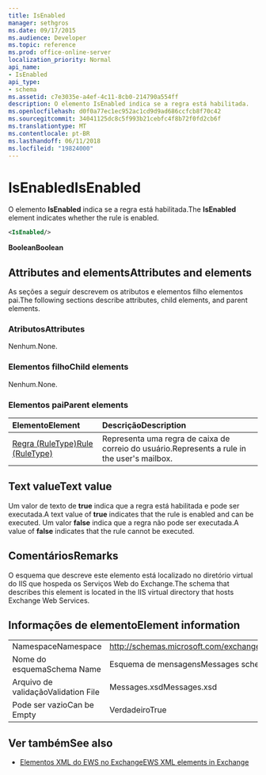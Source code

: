 ```yaml
---
title: IsEnabled
manager: sethgros
ms.date: 09/17/2015
ms.audience: Developer
ms.topic: reference
ms.prod: office-online-server
localization_priority: Normal
api_name:
- IsEnabled
api_type:
- schema
ms.assetid: c7e3035e-a4ef-4c11-8cb0-214790a554ff
description: O elemento IsEnabled indica se a regra está habilitada.
ms.openlocfilehash: d0f0a77ec1ec952ac1cd9d9ad686ccfcb8f70c42
ms.sourcegitcommit: 34041125dc8c5f993b21cebfc4f8b72f0fd2cb6f
ms.translationtype: MT
ms.contentlocale: pt-BR
ms.lasthandoff: 06/11/2018
ms.locfileid: "19824000"
---
```

# <a name="isenabled"></a><span data-ttu-id="cb4f6-103">IsEnabled</span><span class="sxs-lookup"><span data-stu-id="cb4f6-103">IsEnabled</span></span>

<span data-ttu-id="cb4f6-104">O elemento **IsEnabled** indica se a regra está habilitada.</span><span class="sxs-lookup"><span data-stu-id="cb4f6-104">The **IsEnabled** element indicates whether the rule is enabled.</span></span> 
  
```XML
<IsEnabled/>
```

 <span data-ttu-id="cb4f6-105">**Boolean**</span><span class="sxs-lookup"><span data-stu-id="cb4f6-105">**Boolean**</span></span>
## <a name="attributes-and-elements"></a><span data-ttu-id="cb4f6-106">Attributes and elements</span><span class="sxs-lookup"><span data-stu-id="cb4f6-106">Attributes and elements</span></span>

<span data-ttu-id="cb4f6-107">As seções a seguir descrevem os atributos e elementos filho elementos pai.</span><span class="sxs-lookup"><span data-stu-id="cb4f6-107">The following sections describe attributes, child elements, and parent elements.</span></span>
  
### <a name="attributes"></a><span data-ttu-id="cb4f6-108">Atributos</span><span class="sxs-lookup"><span data-stu-id="cb4f6-108">Attributes</span></span>

<span data-ttu-id="cb4f6-109">Nenhum.</span><span class="sxs-lookup"><span data-stu-id="cb4f6-109">None.</span></span>
  
### <a name="child-elements"></a><span data-ttu-id="cb4f6-110">Elementos filho</span><span class="sxs-lookup"><span data-stu-id="cb4f6-110">Child elements</span></span>

<span data-ttu-id="cb4f6-111">Nenhum.</span><span class="sxs-lookup"><span data-stu-id="cb4f6-111">None.</span></span>
  
### <a name="parent-elements"></a><span data-ttu-id="cb4f6-112">Elementos pai</span><span class="sxs-lookup"><span data-stu-id="cb4f6-112">Parent elements</span></span>

|<span data-ttu-id="cb4f6-113">**Elemento**</span><span class="sxs-lookup"><span data-stu-id="cb4f6-113">**Element**</span></span>|<span data-ttu-id="cb4f6-114">**Descrição**</span><span class="sxs-lookup"><span data-stu-id="cb4f6-114">**Description**</span></span>|
|:-----|:-----|
|[<span data-ttu-id="cb4f6-115">Regra (RuleType)</span><span class="sxs-lookup"><span data-stu-id="cb4f6-115">Rule (RuleType)</span></span>](rule-ruletype.md) <br/> |<span data-ttu-id="cb4f6-116">Representa uma regra de caixa de correio do usuário.</span><span class="sxs-lookup"><span data-stu-id="cb4f6-116">Represents a rule in the user's mailbox.</span></span>  <br/> |
   
## <a name="text-value"></a><span data-ttu-id="cb4f6-117">Text value</span><span class="sxs-lookup"><span data-stu-id="cb4f6-117">Text value</span></span>

<span data-ttu-id="cb4f6-118">Um valor de texto de **true** indica que a regra está habilitada e pode ser executada.</span><span class="sxs-lookup"><span data-stu-id="cb4f6-118">A text value of **true** indicates that the rule is enabled and can be executed.</span></span> <span data-ttu-id="cb4f6-119">Um valor **false** indica que a regra não pode ser executada.</span><span class="sxs-lookup"><span data-stu-id="cb4f6-119">A value of **false** indicates that the rule cannot be executed.</span></span> 
  
## <a name="remarks"></a><span data-ttu-id="cb4f6-120">Comentários</span><span class="sxs-lookup"><span data-stu-id="cb4f6-120">Remarks</span></span>

<span data-ttu-id="cb4f6-121">O esquema que descreve este elemento está localizado no diretório virtual do IIS que hospeda os Serviços Web do Exchange.</span><span class="sxs-lookup"><span data-stu-id="cb4f6-121">The schema that describes this element is located in the IIS virtual directory that hosts Exchange Web Services.</span></span>
  
## <a name="element-information"></a><span data-ttu-id="cb4f6-122">Informações de elemento</span><span class="sxs-lookup"><span data-stu-id="cb4f6-122">Element information</span></span>

|||
|:-----|:-----|
|<span data-ttu-id="cb4f6-123">Namespace</span><span class="sxs-lookup"><span data-stu-id="cb4f6-123">Namespace</span></span>  <br/> |http://schemas.microsoft.com/exchange/services/2006/messages  <br/> |
|<span data-ttu-id="cb4f6-124">Nome do esquema</span><span class="sxs-lookup"><span data-stu-id="cb4f6-124">Schema Name</span></span>  <br/> |<span data-ttu-id="cb4f6-125">Esquema de mensagens</span><span class="sxs-lookup"><span data-stu-id="cb4f6-125">Messages schema</span></span>  <br/> |
|<span data-ttu-id="cb4f6-126">Arquivo de validação</span><span class="sxs-lookup"><span data-stu-id="cb4f6-126">Validation File</span></span>  <br/> |<span data-ttu-id="cb4f6-127">Messages.xsd</span><span class="sxs-lookup"><span data-stu-id="cb4f6-127">Messages.xsd</span></span>  <br/> |
|<span data-ttu-id="cb4f6-128">Pode ser vazio</span><span class="sxs-lookup"><span data-stu-id="cb4f6-128">Can be Empty</span></span>  <br/> |<span data-ttu-id="cb4f6-129">Verdadeiro</span><span class="sxs-lookup"><span data-stu-id="cb4f6-129">True</span></span>  <br/> |
   
## <a name="see-also"></a><span data-ttu-id="cb4f6-130">Ver também</span><span class="sxs-lookup"><span data-stu-id="cb4f6-130">See also</span></span>



- [<span data-ttu-id="cb4f6-131">Elementos XML do EWS no Exchange</span><span class="sxs-lookup"><span data-stu-id="cb4f6-131">EWS XML elements in Exchange</span></span>](ews-xml-elements-in-exchange.md)

